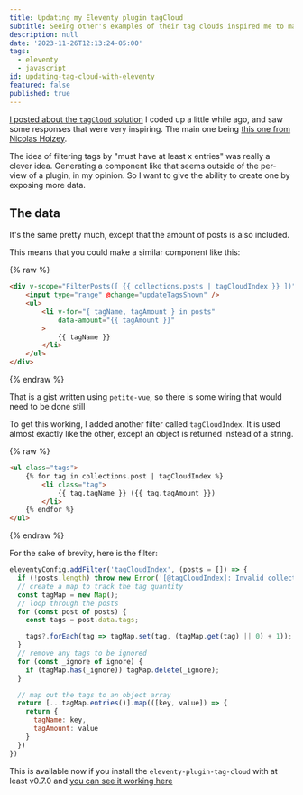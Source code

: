 ```yaml
---
title: Updating my Eleventy plugin tagCloud
subtitle: Seeing other's examples of their tag clouds inspired me to make a new addition
description: null
date: '2023-11-26T12:13:24-05:00'
tags:
  - eleventy
  - javascript
id: updating-tag-cloud-with-eleventy
featured: false
published: true
---
```

[I posted about the `tagCloud` solution](/posts/building-a-tag-cloud-with-eleventy/) I coded up a little while ago, and saw some responses that were very inspiring. The main one being [this one from Nicolas Hoizey](https://nicolas-hoizey.photo/tags/).

The idea of filtering tags by "must have at least x entries" was really a clever idea. Generating a component like that seems outside of the per-view of a plugin, in my opinion. So I want to give the ability to create one by exposing more data.

## The data

It's the same pretty much, except that the amount of posts is also included.

This means that you could make a similar component like this:

{% raw %}
```html
<div v-scope="FilterPosts([ {{ collections.posts | tagCloudIndex }} ])">
    <input type="range" @change="updateTagsShown" />
    <ul>
        <li v-for="{ tagName, tagAmount } in posts"
            data-amount="{{ tagAmount }}"
        >
            {{ tagName }}
        </li>
    </ul>
</div>
```
{% endraw %}

That is a gist written using `petite-vue`, so there is some wiring that would need to be done still

To get this working, I added another filter called `tagCloudIndex`. It is used almost exactly like the other, except an object is returned instead of a string.

{% raw %}
```html
<ul class="tags">
    {% for tag in collections.post | tagCloudIndex %}
        <li class="tag">
            {{ tag.tagName }} ({{ tag.tagAmount }})
        </li>
    {% endfor %}
</ul>
```
{% endraw %}

For the sake of brevity, here is the filter:

```js
eleventyConfig.addFilter('tagCloudIndex', (posts = []) => {
  if (!posts.length) throw new Error('[@tagCloudIndex]: Invalid collection passed, no items');
  // create a map to track the tag quantity
  const tagMap = new Map();
  // loop through the posts
  for (const post of posts) {
    const tags = post.data.tags;

    tags?.forEach(tag => tagMap.set(tag, (tagMap.get(tag) || 0) + 1));
  }
  // remove any tags to be ignored
  for (const _ignore of ignore) {
    if (tagMap.has(_ignore)) tagMap.delete(_ignore);
  }

  // map out the tags to an object array
  return [...tagMap.entries()].map(([key, value]) => {
    return {
      tagName: key,
      tagAmount: value
    }
  })
})
```

This is available now if you install the `eleventy-plugin-tag-cloud` with at least v0.7.0 and [you can see it working here](/tags/)